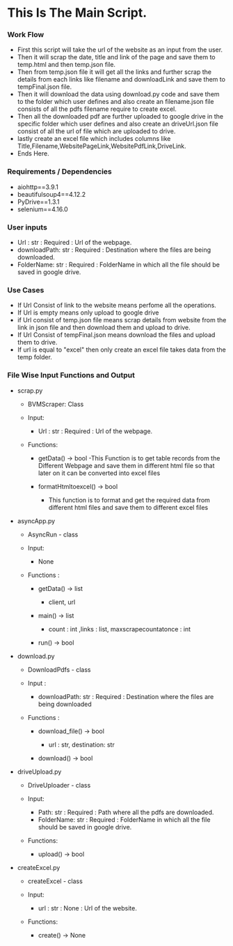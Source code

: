 # This Is The Main Script.

### Work Flow

- First this script will take the url of the website as an input from the user.
- Then it will scrap the date, title and link of the page and save them to temp.html and then temp.json file.
- Then from temp.json file it will get all the links and further scrap the details from each links like filename and downloadLink and save them to tempFinal.json file.
- Then it will download the data using download.py code and save them to the folder which user defines and also create an filename.json file consists of all the pdfs filename require to create excel.
- Then all the downloaded pdf are further uploaded to google drive in the specific folder which user defines and also create an driveUrl.json file consist of all the url of file which are uploaded to drive.
- lastly create an excel file which includes columns like Title,Filename,WebsitePageLink,WebsitePdfLink,DriveLink.
- Ends Here.


### Requirements / Dependencies

- aiohttp==3.9.1
- beautifulsoup4==4.12.2
- PyDrive==1.3.1
- selenium==4.16.0


### User inputs 

- Url : str : Required : Url of the webpage.
- downloadPath: str : Required : Destination where the files are being downloaded.
- FolderName: str : Required : FolderName in which all the file should be saved in google drive.


### Use Cases

- If Url Consist of link to the website means perfome all the operations.
- If Url is empty means only upload to google drive
- if Url consist of temp.json file means scrap details from website from the link in json file and then download them and upload to drive.
- If Url Consist of tempFinal.json means download the files and upload them to drive.
- If url is equal to "excel" then only create an excel file takes data from the temp folder.


### File Wise Input Functions and Output

* scrap.py
    - BVMScraper: Class
    - Input:
        - Url : str : Required : Url of the webpage.

    - Functions:
        - getData() -> bool
            -This Function is to get table records from the Different Webpage and save them in different html file so that later on it can be converted into excel files

        - formatHtmltoexcel() -> bool
            - This function is to format and get the required data from different html files and save them to different excel files

* asyncApp.py
    - AsyncRun - class
    - Input:
        - None

    - Functions : 
        - getData() -> list
            - client, url
        
        - main() -> list
            - count : int ,links : list, maxscrapecountatonce : int

        - run() -> bool


* download.py
    - DownloadPdfs - class
    - Input :
        - downloadPath: str : Required : Destination where the files are being downloaded

    - Functions :
        - download_file() -> bool
            - url : str, destination: str

        - download() -> bool
            

* driveUpload.py
    - DriveUploader - class
    - Input:
        - Path: str : Required : Path where all the pdfs are downloaded.
        - FolderName: str : Required : FolderName in which all the file should be saved in google drive.

    - Functions: 
        - upload() -> bool


* createExcel.py
    - createExcel - class
    - Input:
        - url : str : None : Url of the website.

    - Functions:
        - create() -> None